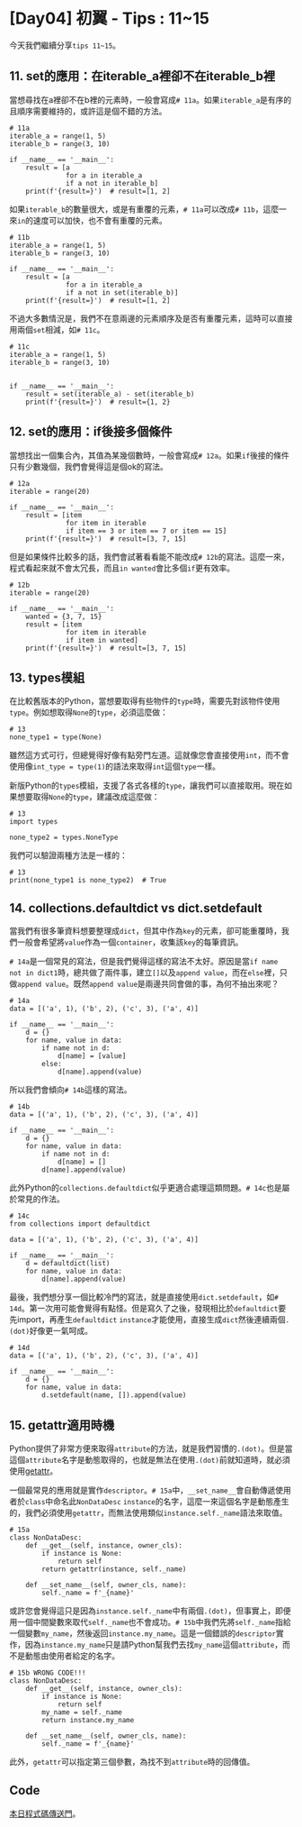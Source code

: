 # [Day04] 初翼 - Tips : 11~15
今天我們繼續分享`tips 11~15`。

## 11. set的應用：在iterable_a裡卻不在iterable_b裡
當想尋找在a裡卻不在b裡的元素時，一般會寫成`# 11a`。如果`iterable_a`是有序的且順序需要維持的，或許這是個不錯的方法。
```python=
# 11a
iterable_a = range(1, 5)
iterable_b = range(3, 10)

if __name__ == '__main__':
    result = [a
              for a in iterable_a
              if a not in iterable_b]
    print(f'{result=}')  # result=[1, 2]   
```
如果`iterable_b`的數量很大，或是有重覆的元素，`# 11a`可以改成`# 11b`，這麼一來`in`的速度可以加快，也不會有重覆的元素。
```python=
# 11b
iterable_a = range(1, 5)
iterable_b = range(3, 10)

if __name__ == '__main__':
    result = [a
              for a in iterable_a
              if a not in set(iterable_b)]
    print(f'{result=}')  # result=[1, 2]
```
不過大多數情況是，我們不在意兩邊的元素順序及是否有重覆元素，這時可以直接用兩個`set`相減，如`# 11c`。
```python=
# 11c
iterable_a = range(1, 5)
iterable_b = range(3, 10)


if __name__ == '__main__':
    result = set(iterable_a) - set(iterable_b)
    print(f'{result=}')  # result={1, 2}
```
## 12. set的應用：if後接多個條件
當想找出一個集合內，其值為某幾個數時，一般會寫成`# 12a`。如果`if`後接的條件只有少數幾個，我們會覺得這是個ok的寫法。
```python=
# 12a
iterable = range(20)

if __name__ == '__main__':
    result = [item
              for item in iterable
              if item == 3 or item == 7 or item == 15]
    print(f'{result=}')  # result=[3, 7, 15]
```
但是如果條件比較多的話，我們會試著看看能不能改成`# 12b`的寫法。這麼一來，程式看起來就不會太冗長，而且`in wanted`會比多個`if`更有效率。
```python=
# 12b
iterable = range(20)

if __name__ == '__main__':
    wanted = {3, 7, 15}
    result = [item
              for item in iterable
              if item in wanted]
    print(f'{result=}')  # result=[3, 7, 15]
```

## 13. types模組
在比較舊版本的Python，當想要取得有些物件的`type`時，需要先對該物件使用`type`。例如想取得`None`的`type`，必須這麼做：
```python=
# 13
none_type1 = type(None)
```
雖然這方式可行，但總覺得好像有點旁門左道。這就像您會直接使用`int`，而不會使用像`int_type = type(1)`的語法來取得`int`這個`type`一樣。

新版Python的`types`模組，支援了各式各樣的`type`，讓我們可以直接取用。現在如果想要取得`None`的`type`，建議改成這麼做：
```python=
# 13
import types

none_type2 = types.NoneType
```
我們可以驗證兩種方法是一樣的：
```python=
# 13
print(none_type1 is none_type2)  # True
```
## 14. collections.defaultdict vs dict.setdefault
當我們有很多筆資料想要整理成`dict`，但其中作為`key`的元素，卻可能重覆時，我們一般會希望將`value`作為一個`container`，收集該`key`的每筆資訊。

`# 14a`是一個常見的寫法，但是我們覺得這樣的寫法不太好。原因是當`if name not in dict1`時，總共做了兩件事，建立`[]`以及`append value`，而在`else`裡，只做`append value`。既然`append value`是兩邊共同會做的事，為何不抽出來呢？
```python=
# 14a
data = [('a', 1), ('b', 2), ('c', 3), ('a', 4)]

if __name__ == '__main__':
    d = {}
    for name, value in data:
        if name not in d:
            d[name] = [value]
        else:
            d[name].append(value)
```
所以我們會傾向`# 14b`這樣的寫法。
```python=
# 14b
data = [('a', 1), ('b', 2), ('c', 3), ('a', 4)]

if __name__ == '__main__':
    d = {}
    for name, value in data:
        if name not in d:
            d[name] = []
        d[name].append(value)
```
此外Python的`collections.defaultdict`似乎更適合處理這類問題。`# 14c`也是屬於常見的作法。
```python=
# 14c
from collections import defaultdict

data = [('a', 1), ('b', 2), ('c', 3), ('a', 4)]

if __name__ == '__main__':
    d = defaultdict(list)
    for name, value in data:
        d[name].append(value)
```
最後，我們想分享一個比較冷門的寫法，就是直接使用`dict.setdefault`，如`# 14d`。第一次用可能會覺得有點怪。但是寫久了之後，發現相比於`defaultdict`要先import，再產生`defaultdict` `instance`才能使用，直接生成`dict`然後連續兩個`.(dot)`好像更一氣呵成。
```python=
# 14d
data = [('a', 1), ('b', 2), ('c', 3), ('a', 4)]

if __name__ == '__main__':
    d = {}
    for name, value in data:
        d.setdefault(name, []).append(value)
```
## 15. getattr適用時機
Python提供了非常方便來取得`attribute`的方法，就是我們習慣的`.(dot)`。但是當這個`attribute`名字是動態取得的，也就是無法在使用`.(dot)`前就知道時，就必須使用[getattr](https://docs.python.org/3/library/functions.html#getattr)。

一個最常見的應用就是實作`descriptor`。`# 15a`中，`__set_name__`會自動傳遞使用者於`class`中命名此`NonDataDesc` `instance`的名字，這麼一來這個名字是動態產生的，我們必須使用`getattr`，而無法使用類似`instance.self._name`語法來取值。
```python=
# 15a
class NonDataDesc:
    def __get__(self, instance, owner_cls):
        if instance is None:
            return self
        return getattr(instance, self._name)

    def __set_name__(self, owner_cls, name):
        self._name = f'_{name}'
```
或許您會覺得這只是因為`instance.self._name`中有兩個`.(dot)`，但事實上，即便用一個中間變數來取代`self._name`也不會成功。`# 15b`中我們先將`self._name`指給一個變數`my_name`，然後返回`instance.my_name`。這是一個錯誤的`descriptor`實作，因為`instance.my_name`只是請Python幫我們去找`my_name`這個`attribute`，而不是動態由使用者給定的名字。
```python=
# 15b WRONG CODE!!!
class NonDataDesc:
    def __get__(self, instance, owner_cls):
        if instance is None:
            return self
        my_name = self._name 
        return instance.my_name

    def __set_name__(self, owner_cls, name):
        self._name = f'_{name}'
```
此外，`getattr`可以指定第三個參數，為找不到`attribute`時的回傳值。

## Code
[本日程式碼傳送門](https://github.com/jrycw/py10wings/tree/master/src/01_tips/day04_tips_11_15)。